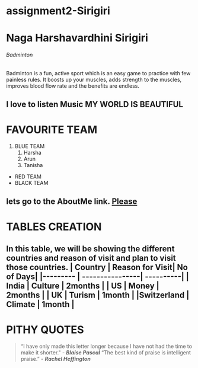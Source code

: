 # assignment2-Sirigiri
# Naga Harshavardhini Sirigiri
###### Badminton

Badminton is a fun, active sport which is an easy game to practice with few painless rules. It boosts up your muscles, adds strength to the muscles, improves blood flow rate and the benefits are endless.

**I love to listen Music**
**MY WORLD IS BEAUTIFUL**
----
# FAVOURITE TEAM
 1. BLUE TEAM
    1. Harsha
    2. Arun
    3. Tanisha

* RED TEAM
* BLACK TEAM

lets go to the AboutMe link.
[Please](https://github.com/HarshavardhiniSirigiri/assignment2-Sirigiri/blob/main/AboutMe.md)
----
# TABLES CREATION
In this table, we will be showing the different countries and reason of visit and plan to visit those countries.
| Country    | Reason for Visit| No of Days|
|---------   | ----------------| ----------|
| India      | Culture         | 2months   |
| US         | Money           | 2months   |
| UK         | Turism          | 1month    |
|Switzerland | Climate         | 1month    |
-----
# PITHY QUOTES
>“I have only made this letter longer because I have not had the time to make it shorter." - ***Blaise Pascal***
>“The best kind of praise is intelligent praise.” - ***Rachel Heffington***